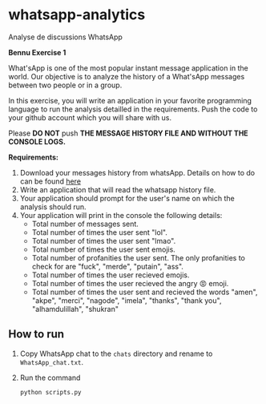 # whatsapp-analytics
Analyse de discussions WhatsApp


**Bennu Exercise 1**

What'sApp is one of the most popular instant message application in the world. Our objective is to analyze the history of a What'sApp messages between two people or in a group.
<br>

In this exercise, you will write an application in your favorite programming language to run the analysis detailled in the requirements.
Push the code to your github account which you will share with us.

Please **DO NOT** push **THE MESSAGE HISTORY FILE AND WITHOUT THE CONSOLE LOGS.**


**Requirements:**

1. Download your messages history from whatsApp. Details on how to do can be found [here](https://faq.whatsapp.com/en/android/23756533/) 
2. Write an application that will read the whatsapp history file.
3. Your application should prompt for the user's name on which the analysis should run.
4. Your application will print in the console the following details:
    *  Total number of messages sent.
    *  Total number of times the user sent "lol".
    *  Total number of times the user sent "lmao".
    *  Total number of times the user sent emojis.
    *  Total number of profanities the user sent. The only profanities to check for are "fuck", "merde", "putain", "ass".
    *  Total number of times the user recieved emojis.
    *  Total number of times the user recieved the angry 😡 emoji.
    *  Total number of times the user sent and recieved the words "amen", "akpe", "merci", "nagode", "imela", "thanks", "thank you", "alhamdulillah", "shukran"


## How to run

1. Copy WhatsApp chat to the `chats` directory and rename to `WhatsApp_chat.txt`.
2. Run the command 

   ```python scripts.py```